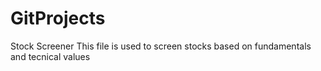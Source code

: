 # GitProjects
Stock Screener
This file is used to screen stocks based on fundamentals and tecnical values
